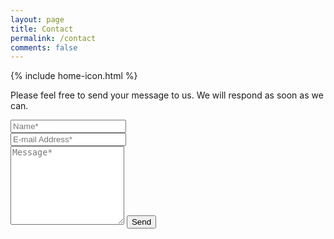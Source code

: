 ```yaml
---
layout: page
title: Contact
permalink: /contact
comments: false
---
```


<!-- Home Icon -->
{% include home-icon.html %}

<form action="{{ site.contact-me }}" method="POST">    
    <p class="mb-4">Please feel free to send your message to us. We will respond as soon as we can.</p>
    <div class="form-group row">
    <div class="col-md-6">
    <input class="form-control" type="text" name="name" placeholder="Name*" required>
    </div>
    <div class="col-md-6">
    <input class="form-control" type="email" name="_replyto" placeholder="E-mail Address*" required>
    </div>
    </div>
    <textarea rows="8" class="form-control mb-3" name="message" placeholder="Message*" required></textarea>    
    <input class="btn btn-dark" type="submit" value="Send">
</form>